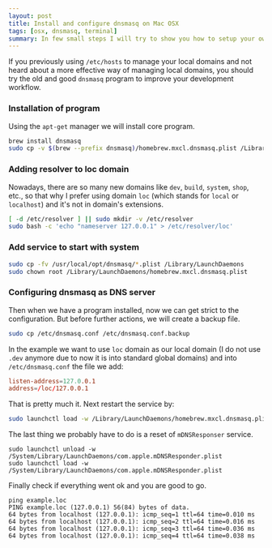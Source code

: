 ```yaml
---
layout: post
title: Install and configure dnsmasq on Mac OSX
tags: [osx, dnsmasq, terminal]
summary: In few small steps I will try to show you how to setup your own instance of dnsmasq.
---
```


If you previously using `/etc/hosts` to manage your local domains and not heard about a more effective way of managing local domains, you should try the old and good `dnsmasq` program to improve your development workflow.


### Installation of program

Using the `apt-get` manager we will install core program.

```bash
brew install dnsmasq
sudo cp -v $(brew --prefix dnsmasq)/homebrew.mxcl.dnsmasq.plist /Library/LaunchDaemons
```

### Adding resolver to loc domain

Nowadays, there are so many new domains like `dev`, `build`, `system`, `shop`, etc., so that why I prefer using domain `loc` (which stands for `local` or `localhost`) and it's not in domain's extensions.

```bash
[ -d /etc/resolver ] || sudo mkdir -v /etc/resolver
sudo bash -c 'echo "nameserver 127.0.0.1" > /etc/resolver/loc'
```

### Add service to start with system

```bash
sudo cp -fv /usr/local/opt/dnsmasq/*.plist /Library/LaunchDaemons
sudo chown root /Library/LaunchDaemons/homebrew.mxcl.dnsmasq.plist
```

### Configuring dnsmasq as DNS server
Then when we have a program installed, now we can get strict to the configuration. But before further actions, we will create a backup file.

```bash
sudo cp /etc/dnsmasq.conf /etc/dnsmasq.conf.backup
```

In the example we want to use `loc` domain as our local domain (I do not use `.dev` anymore due to now it is into standard global domains) and into `/etc/dnsmasq.conf` the file we add:

```conf
listen-address=127.0.0.1
address=/loc/127.0.0.1
```

That is pretty much it. Next restart the service by:

```bash
sudo launchctl load -w /Library/LaunchDaemons/homebrew.mxcl.dnsmasq.plist
```

The last thing we probably have to do is a reset of  `mDNSResponser` service.

```shell
sudo launchctl unload -w /System/Library/LaunchDaemons/com.apple.mDNSResponder.plist
sudo launchctl load -w /System/Library/LaunchDaemons/com.apple.mDNSResponder.plist
```

Finally check if everything went ok and you are good to go.
```
ping example.loc
PING example.loc (127.0.0.1) 56(84) bytes of data.
64 bytes from localhost (127.0.0.1): icmp_seq=1 ttl=64 time=0.010 ms
64 bytes from localhost (127.0.0.1): icmp_seq=2 ttl=64 time=0.016 ms
64 bytes from localhost (127.0.0.1): icmp_seq=3 ttl=64 time=0.036 ms
64 bytes from localhost (127.0.0.1): icmp_seq=4 ttl=64 time=0.038 ms
```
